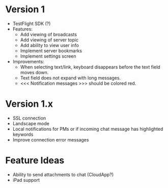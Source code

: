 # Version 1
* TestFlight SDK (?)
* Features:
    * Add viewing of broadcasts
    * Add viewing of server topic
    * Add ability to view user info
    * Implement server bookmarks
    * Implement settings screen
* Improvements:
	* When selecting text/link, keyboard disappears before the text field moves down.
	* Text field does not expand with long messages.
	* <<< Notification messages >>> should be colored red.

# Version 1.x
* SSL connection
* Landscape mode
* Local notifications for PMs or if incoming chat message has highlighted keywords
* Improve connection error messages

# Feature Ideas
* Ability to send attachments to chat (CloudApp?)
* iPad support